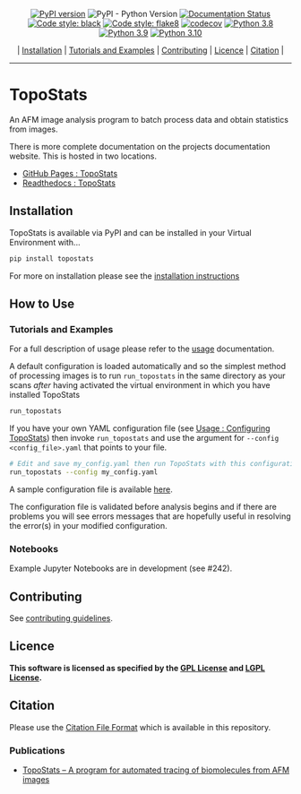 <div align="center">

[![PyPI version](https://badge.fury.io/py/topostats.svg)](https://badge.fury.io/py/topostats)
![PyPI - Python Version](https://img.shields.io/pypi/pyversions/topostats)
[![Documentation Status](https://readthedocs.org/projects/topostats/badge/?version=dev)](https://topostats.readthedocs.io/en/dev/?badge=dev)
[![Code style: black](https://img.shields.io/badge/code%20style-black-000000.svg)](https://github.com/psf/black)
[![Code style: flake8](https://img.shields.io/badge/code%20style-flake8-456789.svg)](https://github.com/psf/flake8)
[![codecov](https://codecov.io/gh/AFM-SPM/TopoStats/branch/dev/graph/badge.svg)](https://codecov.io/gh/AFM-SPM/TopoStats)
[![Python 3.8](https://img.shields.io/badge/python-3.8-blue.svg)](https://www.python.org/downloads/release/python-380/)
[![Python 3.9](https://img.shields.io/badge/python-3.9-blue.svg)](https://www.python.org/downloads/release/python-390/)
[![Python 3.10](https://img.shields.io/badge/python-3.10-blue.svg)](https://www.python.org/downloads/release/python-360/)

| [Installation](#installation) | [Tutorials and Examples](#tutorials-and-examples) | [Contributing](contributing.md) | [Licence](#licence) | [Citation](#citation) |
</div>

--------------------------------------------------------------------------------

# TopoStats

An AFM image analysis program to batch process data and obtain statistics from images.

There is more complete documentation on the projects documentation website. This is hosted in two locations.

* [GitHub Pages : TopoStats](https://afm-spm.github.io/TopoStats/)
* [Readthedocs : TopoStats](https://topostats.readthedocs.io/en/dev/)

## Installation

TopoStats is available via PyPI and can be installed in your Virtual Environment with...

``` bash
pip install topostats
```

For more on installation please see the [installation instructions](https://afm-spm.github.io/TopoStats/installation.html)

## How to Use

### Tutorials and Examples

For a full description of usage please refer to the [usage](https://afm-spm.github.io/TopoStats/usage.html) documentation.

A default configuration is loaded automatically and so the simplest method of processing images is to run
`run_topostats` in the same directory as your scans _after_ having activated the virtual environment in which you have
installed TopoStats

``` bash
run_topostats
```

If you have your own YAML configuration file (see [Usage : Configuring
TopoStats](https://afm-spm.github.io/TopoStats/usage.html#configuring_topostats)) then invoke `run_topostats` and use
the argument for `--config <config_file>.yaml` that points to your file.

``` bash
# Edit and save my_config.yaml then run TopoStats with this configuration file
run_topostats --config my_config.yaml
```

A sample configuration file is available [here](https://github.com/AFM-SPM/TopoStats/blob/main/topostats/default_config.yaml).

The configuration file is validated before analysis begins and if there are problems you will see errors messages that
are hopefully useful in resolving the error(s) in your modified configuration.

### Notebooks

Example Jupyter Notebooks are in development (see #242).

## Contributing

See [contributing guidelines](https://afm-spm.github.io/TopoStats/contributing.html).

## Licence

**This software is licensed as specified by the [GPL License](COPYING) and [LGPL License](COPYING.LESSER).**

## Citation

Please use the [Citation File Format](https://citation-file-format.github.io/) which is available in this repository.

### Publications

- [TopoStats – A program for automated tracing of biomolecules from AFM images](https://www.sciencedirect.com/science/article/pii/S1046202321000207)
